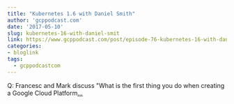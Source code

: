 ```yaml
---
title: "Kubernetes 1.6 with Daniel Smith"
author: 'gcppodcast.com'
date: '2017-05-10'
slug: kubernetes-16-with-daniel-smit
link: https://www.gcppodcast.com/post/episode-76-kubernetes-16-with-daniel-smith/
categories:
- bloglink
tags:
  - gcppodcastcom
---
```


Q: Francesc and Mark discuss "What is the first thing you do when creating a Google Cloud Platform[... <i class="fas fa-external-link-alt"></i>](https://www.gcppodcast.com/post/episode-76-kubernetes-16-with-daniel-smith/)

